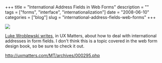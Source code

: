 +++
title = "International Address Fields in Web Forms"
description = ""
tags = ["forms", "interface", "internationalization"]
date = "2008-06-10"
categories = ["blog"]
slug = "international-address-fields-web-forms"
+++



  <div class="notebook-screenshot"><a href="http://uxmatters.com/MT/archives/000295.php"><img src="http://media.konigi.com/notebook/international-address-fields-uxmatters.jpg" class="notebook-image" /></a></div><p><a href="http://uxmatters.com/MT/archives/000295.php">Luke Wroblewski writes</a>, in UX Matters, about how to deal with international addresses in form fields. I don't think this is a topic covered in the web form design book, so be sure to check it out.</p>
    
  <a href="http://uxmatters.com/MT/archives/000295.php">http://uxmatters.com/MT/archives/000295.php</a>
